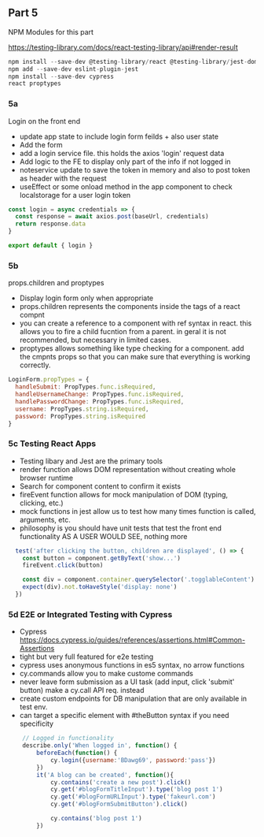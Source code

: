 ## Part 5

NPM Modules for this part

https://testing-library.com/docs/react-testing-library/api#render-result

``` javascript
npm install --save-dev @testing-library/react @testing-library/jest-dom 
npm add --save-dev eslint-plugin-jest
npm install --save-dev cypress
react proptypes

```

### 5a

Login on the front end

* update app state to include login form feilds + also user state
* Add the form
* add a login service file. this holds the axios 'login' request data
* Add logic to the FE to display only part of the info if not logged in 
* noteservice update to save the token in memory and also to post token as header with the request
* useEffect or some onload method in the app component to check localstorage for a user login token

``` javascript
const login = async credentials => {
  const response = await axios.post(baseUrl, credentials)
  return response.data
}

export default { login }
```

### 5b

props.children and proptypes

* Display login form only when appropriate
* props.children represents the components inside the tags of a react compnt
* you can create a reference to a component with ref syntax in react. this allows you to fire a child fucntion from a parent. in geral it is not recommended, but necessary in limited cases.
* proptypes allows something like type checking for a component. add the cmpnts props so that you can make sure that everything is working correctly.

``` javascript
LoginForm.propTypes = {
  handleSubmit: PropTypes.func.isRequired,
  handleUsernameChange: PropTypes.func.isRequired,
  handlePasswordChange: PropTypes.func.isRequired,
  username: PropTypes.string.isRequired,
  password: PropTypes.string.isRequired
}
```


### 5c Testing React Apps

* Testing libary and Jest are the primary tools
* render function allows DOM representation without creating whole browser runtime
* Search for component content to confirm it exists
* fireEvent function allows for mock manipulation of DOM (typing, clicking, etc.)
* mock functions in jest allow us to test how many times function is called, arguments, etc.
* philosophy is you should have unit tests that test the front end functionality AS A USER WOULD SEE, nothing more

``` javascript
  test('after clicking the button, children are displayed', () => {
    const button = component.getByText('show...')
    fireEvent.click(button)

    const div = component.container.querySelector('.togglableContent')
    expect(div).not.toHaveStyle('display: none')
  })
```

### 5d E2E or Integrated Testing with Cypress

* Cypress https://docs.cypress.io/guides/references/assertions.html#Common-Assertions
* tight but very full featured for e2e testing
* cypress uses anonymous functions in es5 syntax, no arrow functions
* cy.commands allow you to make custome commands
* never leave form submission as a UI task (add input, click 'submit' button) make a cy.call API req. instead
* create custom endpoints for DB manipulation that are only available in test env. 
* can target a specific element with #theButton syntax if you need specificity

``` javascript
    // Logged in functionality
    describe.only('When logged in', function() {
        beforeEach(function() {
            cy.login({username:'BDawg69', password:'pass'})
        })
        it('A blog can be created', function(){
            cy.contains('create a new post').click()
            cy.get('#blogFormTitleInput').type('blog post 1')
            cy.get('#blogFormURLInput').type('fakeurl.com') 
            cy.get('#blogFormSubmitButton').click()

            cy.contains('blog post 1')
        })
```